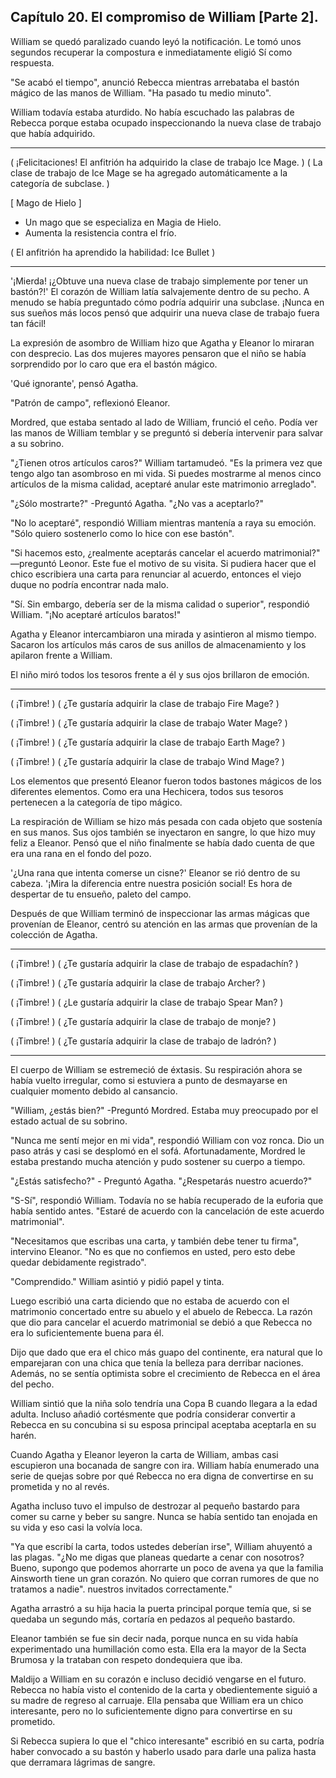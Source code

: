 
## Capítulo 20. El compromiso de William [Parte 2].


William se quedó paralizado cuando leyó la notificación. Le tomó unos segundos recuperar la compostura e inmediatamente eligió Sí como respuesta.

"Se acabó el tiempo", anunció Rebecca mientras arrebataba el bastón mágico de las manos de William. "Ha pasado tu medio minuto".

William todavía estaba aturdido. No había escuchado las palabras de Rebecca porque estaba ocupado inspeccionando la nueva clase de trabajo que había adquirido.

---

( ¡Felicitaciones! El anfitrión ha adquirido la clase de trabajo Ice Mage. )
( La clase de trabajo de Ice Mage se ha agregado automáticamente a la categoría de subclase. )

[ Mago de Hielo ]
- Un mago que se especializa en Magia de Hielo.
- Aumenta la resistencia contra el frío.

( El anfitrión ha aprendido la habilidad: Ice Bullet )

---

'¡Mierda! ¡¿Obtuve una nueva clase de trabajo simplemente por tener un bastón?!' El corazón de William latía salvajemente dentro de su pecho. A menudo se había preguntado cómo podría adquirir una subclase. ¡Nunca en sus sueños más locos pensó que adquirir una nueva clase de trabajo fuera tan fácil!

La expresión de asombro de William hizo que Agatha y Eleanor lo miraran con desprecio. Las dos mujeres mayores pensaron que el niño se había sorprendido por lo caro que era el bastón mágico.

'Qué ignorante', pensó Agatha.

"Patrón de campo", reflexionó Eleanor.

Mordred, que estaba sentado al lado de William, frunció el ceño. Podía ver las manos de William temblar y se preguntó si debería intervenir para salvar a su sobrino.

"¿Tienen otros artículos caros?" William tartamudeó. "Es la primera vez que tengo algo tan asombroso en mi vida. Si puedes mostrarme al menos cinco artículos de la misma calidad, aceptaré anular este matrimonio arreglado".

"¿Sólo mostrarte?" -Preguntó Agatha. "¿No vas a aceptarlo?"

"No lo aceptaré", respondió William mientras mantenía a raya su emoción. "Sólo quiero sostenerlo como lo hice con ese bastón".

"Si hacemos esto, ¿realmente aceptarás cancelar el acuerdo matrimonial?" —preguntó Leonor. Este fue el motivo de su visita. Si pudiera hacer que el chico escribiera una carta para renunciar al acuerdo, entonces el viejo duque no podría encontrar nada malo.

"Sí. Sin embargo, debería ser de la misma calidad o superior", respondió William. "¡No aceptaré artículos baratos!"

Agatha y Eleanor intercambiaron una mirada y asintieron al mismo tiempo. Sacaron los artículos más caros de sus anillos de almacenamiento y los apilaron frente a William.

El niño miró todos los tesoros frente a él y sus ojos brillaron de emoción.

---

( ¡Timbre! )
( ¿Te gustaría adquirir la clase de trabajo Fire Mage? )

( ¡Timbre! )
( ¿Te gustaría adquirir la clase de trabajo Water Mage? )

( ¡Timbre! )
( ¿Te gustaría adquirir la clase de trabajo Earth Mage? )

( ¡Timbre! )
( ¿Te gustaría adquirir la clase de trabajo Wind Mage? )

Los elementos que presentó Eleanor fueron todos bastones mágicos de los diferentes elementos. Como era una Hechicera, todos sus tesoros pertenecen a la categoría de tipo mágico.

La respiración de William se hizo más pesada con cada objeto que sostenía en sus manos. Sus ojos también se inyectaron en sangre, lo que hizo muy feliz a Eleanor. Pensó que el niño finalmente se había dado cuenta de que era una rana en el fondo del pozo.

'¿Una rana que intenta comerse un cisne?' Eleanor se rió dentro de su cabeza. '¡Mira la diferencia entre nuestra posición social! Es hora de despertar de tu ensueño, paleto del campo.

Después de que William terminó de inspeccionar las armas mágicas que provenían de Eleanor, centró su atención en las armas que provenían de la colección de Agatha.

---

( ¡Timbre! )
( ¿Te gustaría adquirir la clase de trabajo de espadachín? )

( ¡Timbre! )
( ¿Te gustaría adquirir la clase de trabajo Archer? )

( ¡Timbre! )
( ¿Le gustaría adquirir la clase de trabajo Spear Man? )

( ¡Timbre! )
( ¿Te gustaría adquirir la clase de trabajo de monje? )

( ¡Timbre! )
( ¿Te gustaría adquirir la clase de trabajo de ladrón? )

---

El cuerpo de William se estremeció de éxtasis. Su respiración ahora se había vuelto irregular, como si estuviera a punto de desmayarse en cualquier momento debido al cansancio.

"William, ¿estás bien?" -Preguntó Mordred. Estaba muy preocupado por el estado actual de su sobrino.

"Nunca me sentí mejor en mi vida", respondió William con voz ronca. Dio un paso atrás y casi se desplomó en el sofá. Afortunadamente, Mordred le estaba prestando mucha atención y pudo sostener su cuerpo a tiempo.

"¿Estás satisfecho?" - Preguntó Agatha. "¿Respetarás nuestro acuerdo?"

"S-Sí", respondió William. Todavía no se había recuperado de la euforia que había sentido antes. "Estaré de acuerdo con la cancelación de este acuerdo matrimonial".

"Necesitamos que escribas una carta, y también debe tener tu firma", intervino Eleanor. "No es que no confiemos en usted, pero esto debe quedar debidamente registrado".

"Comprendido." William asintió y pidió papel y tinta.

Luego escribió una carta diciendo que no estaba de acuerdo con el matrimonio concertado entre su abuelo y el abuelo de Rebecca. La razón que dio para cancelar el acuerdo matrimonial se debió a que Rebecca no era lo suficientemente buena para él.

Dijo que dado que era el chico más guapo del continente, era natural que lo emparejaran con una chica que tenía la belleza para derribar naciones. Además, no se sentía optimista sobre el crecimiento de Rebecca en el área del pecho.

William sintió que la niña solo tendría una Copa B cuando llegara a la edad adulta. Incluso añadió cortésmente que podría considerar convertir a Rebecca en su concubina si su esposa principal aceptaba aceptarla en su harén.

Cuando Agatha y Eleanor leyeron la carta de William, ambas casi escupieron una bocanada de sangre con ira. William había enumerado una serie de quejas sobre por qué Rebecca no era digna de convertirse en su prometida y no al revés.

Agatha incluso tuvo el impulso de destrozar al pequeño bastardo para comer su carne y beber su sangre. Nunca se había sentido tan enojada en su vida y eso casi la volvía loca.

"Ya que escribí la carta, todos ustedes deberían irse", William ahuyentó a las plagas. "¿No me digas que planeas quedarte a cenar con nosotros? Bueno, supongo que podemos ahorrarte un poco de avena ya que la familia Ainsworth tiene un gran corazón. No quiero que corran rumores de que no tratamos a nadie". nuestros invitados correctamente."

Agatha arrastró a su hija hacia la puerta principal porque temía que, si se quedaba un segundo más, cortaría en pedazos al pequeño bastardo.

Eleanor también se fue sin decir nada, porque nunca en su vida había experimentado una humillación como esta. Ella era la mayor de la Secta Brumosa y la trataban con respeto dondequiera que iba.

Maldijo a William en su corazón e incluso decidió vengarse en el futuro. Rebecca no había visto el contenido de la carta y obedientemente siguió a su madre de regreso al carruaje. Ella pensaba que William era un chico interesante, pero no lo suficientemente digno para convertirse en su prometido.

Si Rebecca supiera lo que el "chico interesante" escribió en su carta, podría haber convocado a su bastón y haberlo usado para darle una paliza hasta que derramara lágrimas de sangre.
